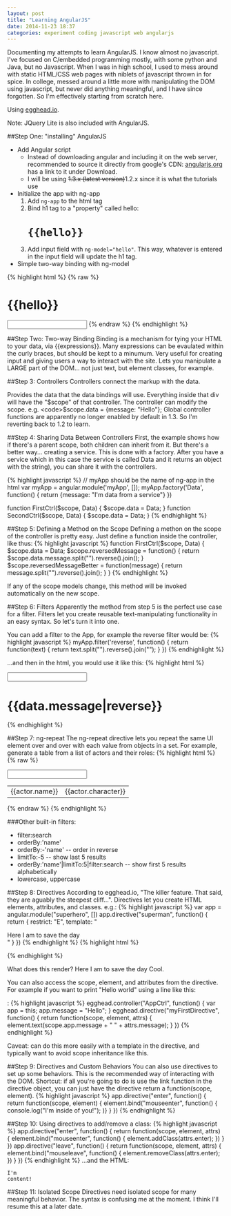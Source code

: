 ```yaml
---
layout: post
title: "Learning AngularJS"
date: 2014-11-23 18:37
categories: experiment coding javascript web angularjs
---
```

Documenting my attempts to learn AngularJS. I know almost no javascript. I've focused on C/embedded programming mostly, with some python and Java, but no Javascript. When I was in high school, I used to mess around with static HTML/CSS web pages with niblets of javascript thrown in for spice. In college, messed around a little more with manipulating the DOM using javascript, but never did anything meaningful, and I have since forgotten. So I'm effectively starting from scratch here.

Using [egghead.io](https://egghead.io/articles/new-to-angularjs-start-learning-here).

Note: JQuery Lite is also included with AngularJS.

##Step One: "installing" AngularJS
* Add Angular script
  * Instead of downloading angular and including it on the web server, recommended to source it directly from google's CDN: [angularjs.org](http://www.angularjs.org) has a link to it under Download.
  * I will be using <del>1.3.x (latest version)</del>1.2.x since it is what the tutorials use
* Initialize the app with ng-app
  1. Add <code>ng-app</code> to the html tag
  2. Bind h1 tag to a "property" called hello: <code><h1>&#123;&#123;hello&#125;&#125;</h1></code>
  3. Add input field with <code>ng-model="hello"</code>. This way, whatever is entered in the input field will update the h1 tag.
* Simple two-way binding with ng-model

{% highlight html %}
{% raw %}
<!DOCTYPE html>
<html ng-app>
  <head lang="en">
    <meta charset="UTF-8">
    <title></title>
  </head>
  <body>
    <h1>{{hello}}</h1>
    <input type="text" ng-model="hello" />
  </body>
  <script type="text/javascript" 
          src="https://ajax.googleapis.com/ajax/libs/angularjs/1.3.3/angular.min.js">
  </script>
</html>
{% endraw %}
{% endhighlight %}

##Step Two: Two-way Binding
Binding is a mechanism for tying your HTML to your data, via &#123;&#123;expressions&#125;&#125;. Many expressions can be evaulated within the curly braces, but should be kept to a minumum. Very useful for creating input and giving users a way to interact with the site. Lets you manipulate a LARGE part of the DOM... not just text, but element classes, for example.

##Step 3: Controllers
Controllers connect the markup with the data. <code><div ng-controller="FirstCtrl"></code> Provides the data that the data bindings will use. Everything inside that div will have the "$scope" of that controller. The controller can modify the scope. e.g. <code>$scope.data = {message: "Hello"};</code>
Global controller functions are apparently no longer enabled by default in 1.3. So I'm reverting back to 1.2 to learn.

##Step 4: Sharing Data Between Controllers
First, the example shows how if there's a parent scope, both children can inherit from it. But there's a better way... creating a service. This is done with a factory. After you have a service which in this case the service is called Data and it returns an object with the string), you can share it with the controllers.

{% highlight javascript %}
// myApp should be the name of ng-app in the html
var myApp = angular.module('myApp', []);
myApp.factory('Data', function() {
  return {message: "I'm data from a service"}
})

function FirstCtrl($scope, Data) {
  $scope.data = Data;
}
function SecondCtrl($scope, Data) {
  $scope.data = Data;
}
{% endhighlight %}

##Step 5: Defining a Method on the Scope
Defining a methon on the scope of the controller is pretty easy. Just define a function inside the controller, like thus:
{% highlight javascript %}
function FirstCtrl($scope, Data) {
  $scope.data = Data;
  $scope.reversedMessage = function() {
    return $scope.data.message.split("").reverse().join();
  }
  $scope.reversedMessageBetter = function(message) {
    return message.split("").reverse().join();
  }
}
{% endhighlight %}

If any of the scope models change, this method will be invoked automatically on the new scope.

##Step 6: Filters
Apparently the method from step 5 is the perfect use case for a filter. Filters let you create reusable text-manipulating functionality in an easy syntax. So let's turn it into one. 

You can add a filter to the App, for example the reverse filter would be:
{% highlight javascript %}
myApp.filter('reverse', function() {
  return function(text) {
    return text.split("").reverse().join("");
  }
})
{% endhighlight %}

...and then in the html, you would use it like this:
{% highlight html %}
<div ng-app="myApp">
  <div ng-controller="FirstCtrl">
    <input type="text" ng-model="data.message" />
    <h1>&#123;&#123;data.message|reverse&#125;&#125;</h1>
  </div>
</div>
{% endhighlight %}

##Step 7: ng-repeat
The ng-repeat directive lets you repeat the same UI element over and over with each value from objects in a set. For example, generate a table from a list of actors and their roles:
{% highlight html %}
{% raw %}
<div ng-controller="AvengersCtrl">
  <input type="text" ng-model="search.$">
  <table>
    <tr ng-repeat="actor in avengers.cast|filter:search">
      <td>{{actor.name}}</td>
      <td>{{actor.character}}</td>
    </tr>
  </table>
</div>
{% endraw %}
{% endhighlight %}

###Other built-in filters: 
* filter:search
* orderBy:'name'
* orderBy:-'name' -- order in reverse
* limitTo:-5 -- show last 5 results
* orderBy:'name'|limitTo:5|filter:search -- show first 5 results alphabetically
* lowercase, uppercase

##Step 8: Directives
According to egghead.io, "The killer feature. That said, they are aguably the steepest cliff...". Directives let you create HTML elements, attributes, and classes.
e.g.:
{% highlight javascript %}
var app = angular.module("superhero", [])
app.directive("superman", function() {
  return {
    restrict: "E",
    template: "<div>Here I am to save the day</div>"
  }
})
{% endhighlight %}
{% highlight html %}
<div ng-app="superhero">
  <superman></superman>
</div>
{% endhighlight %}

What does this render?
  Here I am to save the day
Cool.

You can also access the scope, element, and attributes from the directive. For example if you want to print "Hello world" using a line like this:
<code><div my-first-directive="" message="world"></div></code>:
{% highlight javascript %}
egghead.controller("AppCtrl", function() {
  var app = this;
  app.message = "Hello";
}
egghead.directive("myFirstDirective", function() {
  return function(scope, element, attrs) {
    element.text(scope.app.message + " " + attrs.message);
  }
})
{% endhighlight %}

Caveat: can do this more easily with a template in the directive, and typically want to avoid scope inheritance like this.

##Step 9: Directives and Custom Behaviors
You can also use directives to set up some behaviors. This is the recommended way of interacting with the DOM. Shortcut: if all you're going to do is use the link function in the directive object, you can just have the directive return a function(scope, element).
{% highlight javascript %}
app.directive("enter", function() {
  return function(scope, element) {
    element.bind("mouseenter", function() {
      console.log("I'm inside of you!");
    )}
  }
})
{% endhighlight %}

##Step 10:
Using directives to add/remove a class:
{% highlight javascript %}
app.directive("enter", function() {
  return function(scope, element, attrs) {
    element.bind("mouseenter", function() {
      element.addClass(attrs.enter);
    })
  }
})
app.directive("leave", function() {
  return function(scope, element, attrs) {
    element.bind("mouseleave", function() {
      element.removeClass(attrs.enter);
    })
  }
})
{% endhighlight %}
...and the HTML:
<code><div enter="panel" leave>I'm content!</div></code>

##Step 11: Isolated Scope
Directives need isolated scope for many meaningful behavior. The syntax is confusing me at the moment. I think I'll resume this at a later date.
